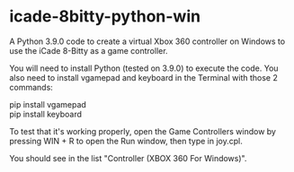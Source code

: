 # icade-8bitty-python-win
A Python 3.9.0 code to create a virtual Xbox 360 controller on Windows to use the iCade 8-Bitty as a game controller.

You will need to install Python (tested on 3.9.0) to execute the code. You also need to install vgamepad and keyboard in the Terminal with those 2 commands:

pip install vgamepad<br>
pip install keyboard

To test that it's working properly, open the Game Controllers window by pressing WIN + R to open the Run window, then type in joy.cpl.

You should see in the list "Controller (XBOX 360 For Windows)".
